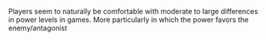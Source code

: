 Players seem to naturally be comfortable with moderate to large differences in power levels in games. More particularly in which the power favors the enemy/antagonist